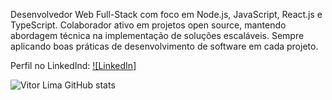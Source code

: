 Desenvolvedor Web Full-Stack com foco em Node.js, JavaScript, React.js e TypeScript. Colaborador ativo em projetos open source, mantendo abordagem técnica na implementação de soluções escaláveis. Sempre aplicando boas práticas de desenvolvimento de software em cada projeto.

Perfil no LinkedInd: [![LinkedIn]](https://www.linkedin.com/in/jorge-vitor-pereira-lima-87147a2ba)

![Vitor Lima GitHub stats](https://github-readme-stats.vercel.app/api?username=viitorlimaa&theme=dracula_icons=true)
<!--
**viitorlimaa/viitorlimaa** is a ✨ _special_ ✨ repository because its `README.md` (this file) appears on your GitHub profile.

Here are some ideas to get you started:

- 🔭 I’m currently working on ...
- 🌱 I’m currently learning ...
- 👯 I’m looking to collaborate on ...
- 🤔 I’m looking for help with ...
- 💬 Ask me about ...
- 📫 How to reach me: ...
- 😄 Pronouns: ...
- ⚡ Fun fact: ...
-->
